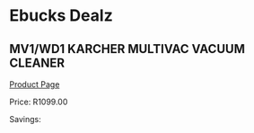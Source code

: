 
# Ebucks Dealz
## MV1/WD1 KARCHER MULTIVAC VACUUM CLEANER
[Product Page](https://www.ebucks.com/web/shop/productSelected.do?prodId=1173038737&catId=998409624)

Price: R1099.00

Savings: 


	